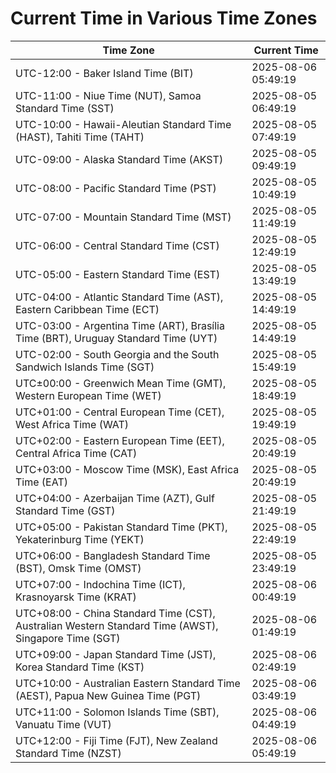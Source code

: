 # Current Time in Various Time Zones

| Time Zone | Current Time |
|-----------|--------------|
| UTC-12:00 - Baker Island Time (BIT) | 2025-08-06 05:49:19 |
| UTC-11:00 - Niue Time (NUT), Samoa Standard Time (SST) | 2025-08-05 06:49:19 |
| UTC-10:00 - Hawaii-Aleutian Standard Time (HAST), Tahiti Time (TAHT) | 2025-08-05 07:49:19 |
| UTC-09:00 - Alaska Standard Time (AKST) | 2025-08-05 09:49:19 |
| UTC-08:00 - Pacific Standard Time (PST) | 2025-08-05 10:49:19 |
| UTC-07:00 - Mountain Standard Time (MST) | 2025-08-05 11:49:19 |
| UTC-06:00 - Central Standard Time (CST) | 2025-08-05 12:49:19 |
| UTC-05:00 - Eastern Standard Time (EST) | 2025-08-05 13:49:19 |
| UTC-04:00 - Atlantic Standard Time (AST), Eastern Caribbean Time (ECT) | 2025-08-05 14:49:19 |
| UTC-03:00 - Argentina Time (ART), Brasília Time (BRT), Uruguay Standard Time (UYT) | 2025-08-05 14:49:19 |
| UTC-02:00 - South Georgia and the South Sandwich Islands Time (SGT) | 2025-08-05 15:49:19 |
| UTC±00:00 - Greenwich Mean Time (GMT), Western European Time (WET) | 2025-08-05 18:49:19 |
| UTC+01:00 - Central European Time (CET), West Africa Time (WAT) | 2025-08-05 19:49:19 |
| UTC+02:00 - Eastern European Time (EET), Central Africa Time (CAT) | 2025-08-05 20:49:19 |
| UTC+03:00 - Moscow Time (MSK), East Africa Time (EAT) | 2025-08-05 20:49:19 |
| UTC+04:00 - Azerbaijan Time (AZT), Gulf Standard Time (GST) | 2025-08-05 21:49:19 |
| UTC+05:00 - Pakistan Standard Time (PKT), Yekaterinburg Time (YEKT) | 2025-08-05 22:49:19 |
| UTC+06:00 - Bangladesh Standard Time (BST), Omsk Time (OMST) | 2025-08-05 23:49:19 |
| UTC+07:00 - Indochina Time (ICT), Krasnoyarsk Time (KRAT) | 2025-08-06 00:49:19 |
| UTC+08:00 - China Standard Time (CST), Australian Western Standard Time (AWST), Singapore Time (SGT) | 2025-08-06 01:49:19 |
| UTC+09:00 - Japan Standard Time (JST), Korea Standard Time (KST) | 2025-08-06 02:49:19 |
| UTC+10:00 - Australian Eastern Standard Time (AEST), Papua New Guinea Time (PGT) | 2025-08-06 03:49:19 |
| UTC+11:00 - Solomon Islands Time (SBT), Vanuatu Time (VUT) | 2025-08-06 04:49:19 |
| UTC+12:00 - Fiji Time (FJT), New Zealand Standard Time (NZST) | 2025-08-06 05:49:19 |
